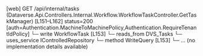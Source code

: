 [web] GET /api/internal/tasks  (Dataverse.Api.Controllers.Internal.Workflow.WorkflowTaskController.GetTaskManager)  [L151–L162] status=200 [auth=Authentication.MachineToMachinePolicy,Authentication.RequireTenantIdPolicy]
  └─ write WorkflowTask [L153]
    └─ reads_from DVS_Tasks
  └─ uses_service IControlledRepository<WorkflowTask>
    └─ method WriteQuery [L153]
      └─ ... (no implementation details available)

